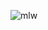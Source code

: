 ![mlw](https://user-images.githubusercontent.com/110033706/203321555-ee6558c0-9756-4f57-8a17-1b801bdd7e16.jpg)
